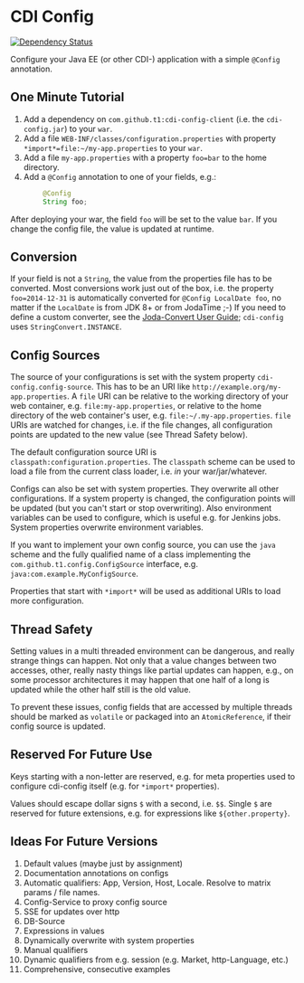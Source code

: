 # CDI Config

[![Dependency Status](https://www.versioneye.com/user/projects/53f72f0ae09da337bc0003bd/badge.svg?style=flat)](https://www.versioneye.com/user/projects/53f72f0ae09da337bc0003bd)

Configure your Java EE (or other CDI-) application with a simple `@Config` annotation.

## One Minute Tutorial

1. Add a dependency on `com.github.t1:cdi-config-client` (i.e. the `cdi-config.jar`) to your `war`.
1. Add a file `WEB-INF/classes/configuration.properties` with property `*import*=file:~/my-app.properties` to your `war`.
1. Add a file `my-app.properties` with a property `foo=bar` to the home directory.
1. Add a `@Config` annotation to one of your fields, e.g.:

```java
        @Config
        String foo;
```

After deploying your war, the field `foo` will be set to the value `bar`. If you change the config file, the value is updated at runtime.

## Conversion

If your field is not a `String`, the value from the properties file has to be converted. Most conversions work just out of the box, i.e. the property `foo=2014-12-31` is automatically converted for `@Config LocalDate foo`, no matter if the `LocalDate` is from JDK 8+ or from JodaTime ;-) If you need to define a custom converter, see the [Joda-Convert User Guide](http://www.joda.org/joda-convert/userguide.html); `cdi-config` uses `StringConvert.INSTANCE`.

## Config Sources

The source of your configurations is set with the system property `cdi-config.config-source`. This has to be an URI like `http://example.org/my-app.properties`. A `file` URI can be relative to the working directory of your web container, e.g. `file:my-app.properties`, or relative to the home directory of the web container's user, e.g. `file:~/.my-app.properties`. `file` URIs are watched for changes, i.e. if the file changes, all configuration points are updated to the new value (see Thread Safety below).

The default configuration source URI is `classpath:configuration.properties`. The `classpath` scheme can be used to load a file from the current class loader, i.e. _in_ your war/jar/whatever.

Configs can also be set with system properties. They overwrite all other configurations. If a system property is changed, the configuration points will be updated (but you can't start or stop overwriting). Also environment variables can be used to configure, which is useful e.g. for Jenkins jobs. System properties overwrite environment variables.

If you want to implement your own config source, you can use the `java` scheme and the fully qualified name of a class implementing the `com.github.t1.config.ConfigSource` interface, e.g. `java:com.example.MyConfigSource`.

Properties that start with `*import*` will be used as additional URIs to load more configuration.

## Thread Safety

Setting values in a multi threaded environment can be dangerous, and really strange things can happen. Not only that a value changes between two accesses, other, really nasty things like partial updates can happen, e.g., on some processor architectures it may happen that one half of a long is updated while the other half still is the old value.

To prevent these issues, config fields that are accessed by multiple threads should be marked as `volatile` or packaged into an `AtomicReference`, if their config source is updated.

## Reserved For Future Use

Keys starting with a non-letter are reserved, e.g. for meta properties used to configure cdi-config itself (e.g. for `*import*` properties).

Values should escape dollar signs `$` with a second, i.e. `$$`. Single `$` are reserved for future extensions, e.g. for expressions like `${other.property}`.

## Ideas For Future Versions

1. Default values (maybe just by assignment)
1. Documentation annotations on configs
1. Automatic qualifiers: App, Version, Host, Locale. Resolve to matrix params / file names.
1. Config-Service to proxy config source
1. SSE for updates over http
1. DB-Source
1. Expressions in values
1. Dynamically overwrite with system properties
1. Manual qualifiers
1. Dynamic qualifiers from e.g. session (e.g. Market, http-Language, etc.)
1. Comprehensive, consecutive examples
